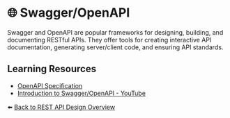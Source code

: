 # 🌐 Swagger/OpenAPI

Swagger and OpenAPI are popular frameworks for designing, building, and documenting RESTful APIs. They offer tools for creating interactive API documentation, generating server/client code, and ensuring API standards.

## Learning Resources
- [OpenAPI Specification](https://swagger.io/specification/)
- [Introduction to Swagger/OpenAPI - YouTube](https://www.youtube.com/watch?v=hoC6GUVa8UI)

⬅️ [Back to REST API Design Overview](../../README.md#-rest-api-design)


